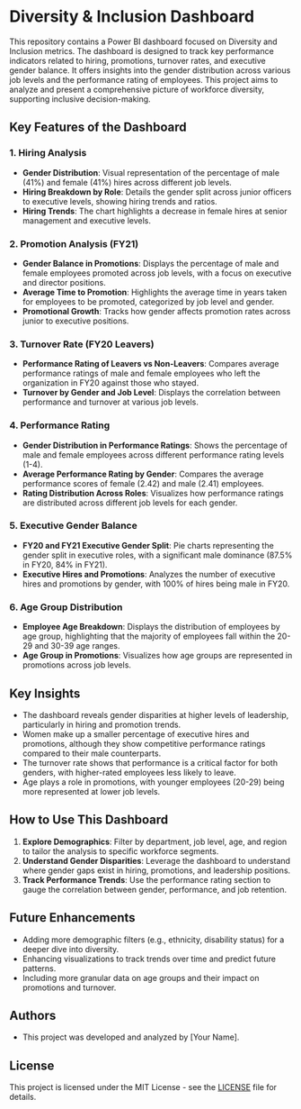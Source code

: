 # Diversity & Inclusion Dashboard

This repository contains a Power BI dashboard focused on Diversity and Inclusion metrics. The dashboard is designed to track key performance indicators related to hiring, promotions, turnover rates, and executive gender balance. 
It offers insights into the gender distribution across various job levels and the performance rating of employees. 
This project aims to analyze and present a comprehensive picture of workforce diversity, supporting inclusive decision-making.

## Key Features of the Dashboard

### 1. **Hiring Analysis**
   - **Gender Distribution**: Visual representation of the percentage of male (41%) and female (41%) hires across different job levels.
   - **Hiring Breakdown by Role**: Details the gender split across junior officers to executive levels, showing hiring trends and ratios.
   - **Hiring Trends**: The chart highlights a decrease in female hires at senior management and executive levels.

### 2. **Promotion Analysis (FY21)**
   - **Gender Balance in Promotions**: Displays the percentage of male and female employees promoted across job levels, with a focus on executive and director positions.
   - **Average Time to Promotion**: Highlights the average time in years taken for employees to be promoted, categorized by job level and gender.
   - **Promotional Growth**: Tracks how gender affects promotion rates across junior to executive positions.

### 3. **Turnover Rate (FY20 Leavers)**
   - **Performance Rating of Leavers vs Non-Leavers**: Compares average performance ratings of male and female employees who left the organization in FY20 against those who stayed.
   - **Turnover by Gender and Job Level**: Displays the correlation between performance and turnover at various job levels.

### 4. **Performance Rating**
   - **Gender Distribution in Performance Ratings**: Shows the percentage of male and female employees across different performance rating levels (1-4).
   - **Average Performance Rating by Gender**: Compares the average performance scores of female (2.42) and male (2.41) employees.
   - **Rating Distribution Across Roles**: Visualizes how performance ratings are distributed across different job levels for each gender.

### 5. **Executive Gender Balance**
   - **FY20 and FY21 Executive Gender Split**: Pie charts representing the gender split in executive roles, with a significant male dominance (87.5% in FY20, 84% in FY21).
   - **Executive Hires and Promotions**: Analyzes the number of executive hires and promotions by gender, with 100% of hires being male in FY20.

### 6. **Age Group Distribution**
   - **Employee Age Breakdown**: Displays the distribution of employees by age group, highlighting that the majority of employees fall within the 20-29 and 30-39 age ranges.
   - **Age Group in Promotions**: Visualizes how age groups are represented in promotions across job levels.

## Key Insights
- The dashboard reveals gender disparities at higher levels of leadership, particularly in hiring and promotion trends.
- Women make up a smaller percentage of executive hires and promotions, although they show competitive performance ratings compared to their male counterparts.
- The turnover rate shows that performance is a critical factor for both genders, with higher-rated employees less likely to leave.
- Age plays a role in promotions, with younger employees (20-29) being more represented at lower job levels.

## How to Use This Dashboard
1. **Explore Demographics**: Filter by department, job level, age, and region to tailor the analysis to specific workforce segments.
2. **Understand Gender Disparities**: Leverage the dashboard to understand where gender gaps exist in hiring, promotions, and leadership positions.
3. **Track Performance Trends**: Use the performance rating section to gauge the correlation between gender, performance, and job retention.

## Future Enhancements
- Adding more demographic filters (e.g., ethnicity, disability status) for a deeper dive into diversity.
- Enhancing visualizations to track trends over time and predict future patterns.
- Including more granular data on age groups and their impact on promotions and turnover.

## Authors
- This project was developed and analyzed by [Your Name].

## License
This project is licensed under the MIT License - see the [LICENSE](LICENSE) file for details.
